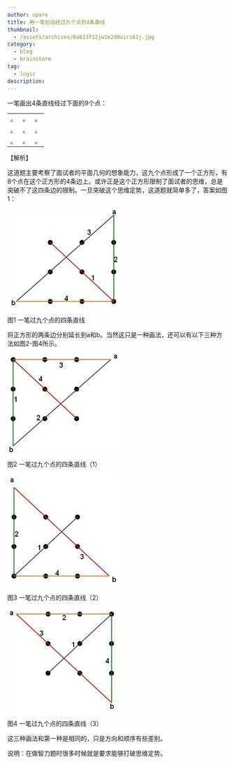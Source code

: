 ```yaml
---
author: upare
title: 用一笔划出经过九个点的4条直线
thumbnail:
  - /assets/archives/6a613f12jw1e2d0oiri61j.jpg
category:
  - blog
  - brainstorm
tag:
  - logic
description: 
---
```

一笔画出4条直线经过下面的9个点：

<table><tr><td>。</td><td>。</td><td>。</td></tr><tr><td>。</td><td>。</td><td>。</td></tr><tr><td>。</td><td>。</td><td>。</td></tr></table>

【解析】

这道题主要考察了面试者的平面几何的想象能力，这九个点形成了一个正方形，有8个点在这个正方形的4条边上。或许正是这个正方形限制了面试者的思维，总是突破不了这四条边的限制。一旦突破这个思维定势，这道题就简单多了，答案如图1：

![](/assets/archives/6a613f12jw1e2d0oiri61j.jpg)

图1 一笔过九个点的四条直线

将正方形的两条边分别延长到a和b。当然这只是一种画法，还可以有以下三种方法如图2-图4所示。

![](/assets/archives/6a613f12jw1e2d0ojbzqlj.jpg)

图2 一笔过九个点的四条直线（1）

![](/assets/archives/6a613f12jw1e2d0ojsqknj.jpg)

图3 一笔过九个点的四条直线（2）

![](/assets/archives/6a613f12jw1e2d0oiaw6rj.jpg)

图4 一笔过九个点的四条直线（3）

这三种画法和第一种是相同的，只是方向和顺序有些差别。

说明：在做智力题时很多时候就是要求能够打破思维定势。